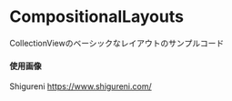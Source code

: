 # CompositionalLayouts

CollectionViewのベーシックなレイアウトのサンプルコード

#### 使用画像
Shigureni
https://www.shigureni.com/
